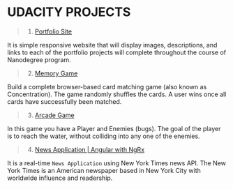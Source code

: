 # UDACITY PROJECTS

> 1. [Portfolio Site](https://kprokkie.github.io/build-portfolio-site/)

It is simple responsive website that will display images, descriptions, and links to each of the portfolio projects will complete throughout the course of Nanodegree program.

> 2. [Memory Game](https://kprokkie.github.io/memory-game/)

Build a complete browser-based card matching game (also known as Concentration). The game randomly shuffles the cards. A user wins once all cards have successfully been matched.

> 3. [Arcade Game](https://kprokkie.github.io/arcade-game/)

In this game you have a Player and Enemies (bugs). The goal of the player is to reach the water, without colliding into any one of the enemies.

> 4. [News Application | Angular with NgRx](https://kprokkie.github.io/angular-ngrx-news-app/)

It is a real-time `News Application` using New York Times news API. 
The New York Times is an American newspaper based in New York City with worldwide influence and readership.